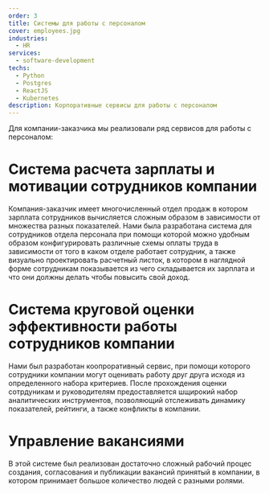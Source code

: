 ```yaml
---
order: 3
title: Системы для работы с персоналом
cover: employees.jpg
industries:
  - HR
services:
  - software-development
techs:
  - Python
  - Postgres
  - ReactJS
  - Kubernetes 
description: Корпоративные сервисы для работы с персоналом
---
```

Для компании-заказчика мы реализовали ряд сервисов для работы с персоналом:

# Система расчета зарплаты и мотивации сотрудников компании
Компания-заказчик имеет многочисленный отдел продаж в котором зарплата сотрудников вычисляется сложным образом
в зависимости от множества разных показателей. Нами была разработана система для сотрудников отдела персонала
при помощи которой можно удобным образом конфигурировать различные схемы оплаты труда в зависимости от того в 
каком отделе работает сотрудник, а также визуально проектировать расчетный листок, в котором
в наглядной форме сотрудникам показывается из чего складывается их зарплата и что они должны делать
чтобы повысить свой доход. 

# Система круговой оценки эффективности работы сотрудников компании 
Нами был разработан коопроративный сервис, при помощи которого сотрудники компании могут оценивать работу друг друга
исходя из определенного набора критериев. После прохождения оценки сотрдуникам и руководителям предоставляется
шщирокий набор аналитических инструментов, позволяющий отслеживать динамику показателей, рейтинги, а также конфликты
в компании.

# Управление вакансиями 
В этой системе был реализован достаточно сложный рабочий процес создания, согласования и публикации вакансий
принятый в компании, в котором принимает большое количество людей с разными ролями.